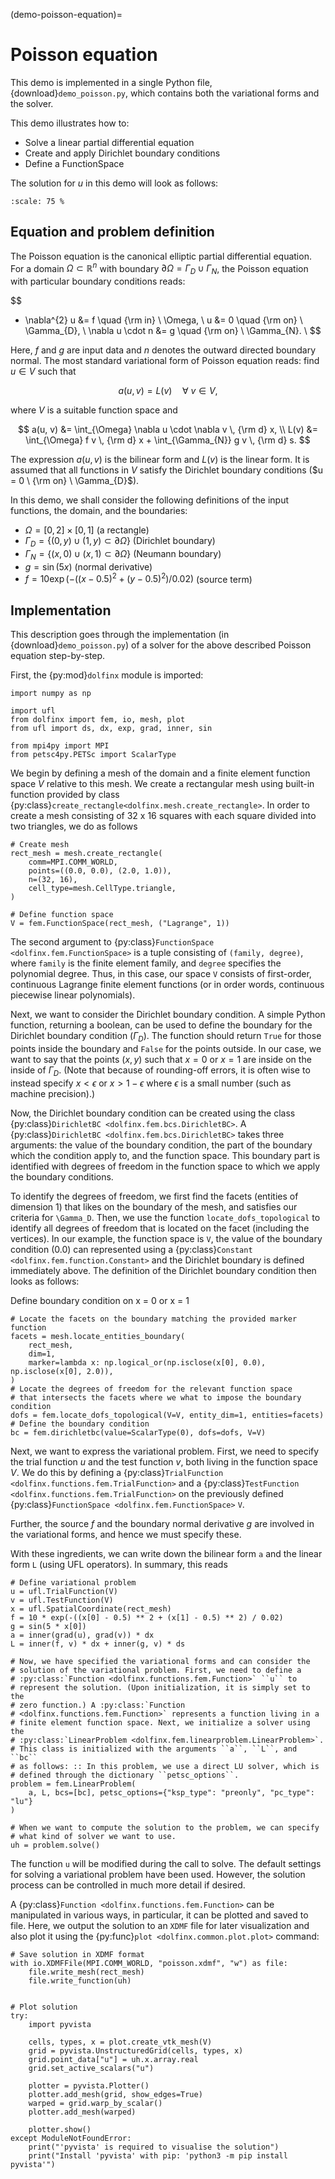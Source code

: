 (demo-poisson-equation)=

# Poisson equation

This demo is implemented in a single Python file,
{download}`demo_poisson.py`, which contains both the variational forms
and the solver.

This demo illustrates how to:

- Solve a linear partial differential equation
- Create and apply Dirichlet boundary conditions
- Define a FunctionSpace

The solution for $u$ in this demo will look as follows:

```{image} poisson_u.png
:scale: 75 %
```

## Equation and problem definition

The Poisson equation is the canonical elliptic partial differential
equation.  For a domain $\Omega \subset \mathbb{R}^n$ with
boundary $\partial \Omega = \Gamma_{D} \cup \Gamma_{N}$, the
Poisson equation with particular boundary conditions reads:

$$
- \nabla^{2} u &= f \quad {\rm in} \ \Omega, \\              u &= 0 \quad {\rm on} \ \Gamma_{D}, \\              \nabla u \cdot n &= g \quad {\rm on} \ \Gamma_{N}. \\
$$

Here, $f$ and $g$ are input data and $n$ denotes the
outward directed boundary normal. The most standard variational form
of Poisson equation reads: find $u \in V$ such that

$$
a(u, v) = L(v) \quad \forall \ v \in V,
$$

where $V$ is a suitable function space and

$$
a(u, v) &= \int_{\Omega} \nabla u \cdot \nabla v \, {\rm d} x, \\ L(v)    &= \int_{\Omega} f v \, {\rm d} x + \int_{\Gamma_{N}} g v \, {\rm d} s.
$$

The expression $a(u, v)$ is the bilinear form and $L(v)$
is the linear form. It is assumed that all functions in $V$
satisfy the Dirichlet boundary conditions ($u = 0 \ {\rm on} \
\Gamma_{D}$).

In this demo, we shall consider the following definitions of the input
functions, the domain, and the boundaries:

- $\Omega = [0,2] \times [0,1]$ (a rectangle)
- $\Gamma_{D} = \{(0, y) \cup (1, y) \subset \partial \Omega\}$
  (Dirichlet boundary)
- $\Gamma_{N} = \{(x, 0) \cup (x, 1) \subset \partial \Omega\}$
  (Neumann boundary)
- $g = \sin(5x)$ (normal derivative)
- $f = 10\exp(-((x - 0.5)^2 + (y - 0.5)^2) / 0.02)$ (source
  term)

## Implementation

This description goes through the implementation (in
{download}`demo_poisson.py`) of a solver for the above described
Poisson equation step-by-step.

First, the {py:mod}`dolfinx` module is imported:

```{code-cell}
import numpy as np

import ufl
from dolfinx import fem, io, mesh, plot
from ufl import ds, dx, exp, grad, inner, sin

from mpi4py import MPI
from petsc4py.PETSc import ScalarType
```

We begin by defining a mesh of the domain and a finite element
function space $V$ relative to this mesh. We create a
rectangular mesh using built-in function provided by
class {py:class}`create_rectangle<dolfinx.mesh.create_rectangle>`.
In order to create a mesh consisting of 32 x 16 squares with each
square divided into two triangles, we do as follows

```{code-cell}
# Create mesh
rect_mesh = mesh.create_rectangle(
    comm=MPI.COMM_WORLD,
    points=((0.0, 0.0), (2.0, 1.0)),
    n=(32, 16),
    cell_type=mesh.CellType.triangle,
)

# Define function space
V = fem.FunctionSpace(rect_mesh, ("Lagrange", 1))
```

The second argument to {py:class}`FunctionSpace
<dolfinx.fem.FunctionSpace>` is a tuple consisting of `(family, degree)`,
where `family` is the finite element family, and `degree` specifies
the polynomial degree. Thus, in this case,
our space `V` consists of first-order, continuous Lagrange finite
element functions (or in order words, continuous piecewise linear
polynomials).

Next, we want to consider the Dirichlet boundary condition. A simple
Python function, returning a boolean, can be used to define the
boundary for the Dirichlet boundary condition ($\Gamma_D$). The
function should return `True` for those points inside the boundary
and `False` for the points outside. In our case, we want to say that
the points $(x, y)$ such that $x = 0$ or $x = 1$ are
inside on the inside of $\Gamma_D$. (Note that because of
rounding-off errors, it is often wise to instead specify $x <
\epsilon$ or $x > 1 - \epsilon$ where $\epsilon$ is a
small number (such as machine precision).)

Now, the Dirichlet boundary condition can be created using the class
{py:class}`DirichletBC <dolfinx.fem.bcs.DirichletBC>`. A
{py:class}`DirichletBC <dolfinx.fem.bcs.DirichletBC>` takes three
arguments: the value of the boundary condition, the part of the
boundary which the condition apply to, and the function space. This
boundary part is identified with degrees of freedom in the function
space to which we apply the boundary conditions.

To identify the degrees of freedom, we first find the facets (entities
of dimension 1) that likes on the boundary of the mesh, and satisfies
our criteria for `\Gamma_D`. Then, we use the function
`locate_dofs_topological` to identify all degrees of freedom that is
located on the facet (including the vertices). In our example, the
function space is `V`, the value of the boundary condition (0.0) can
represented using a {py:class}`Constant
<dolfinx.fem.function.Constant>` and the Dirichlet boundary is defined
immediately above. The definition of the Dirichlet boundary condition
then looks as follows:

Define boundary condition on x = 0 or x = 1

```{code-cell}
# Locate the facets on the boundary matching the provided marker function
facets = mesh.locate_entities_boundary(
    rect_mesh,
    dim=1,
    marker=lambda x: np.logical_or(np.isclose(x[0], 0.0), np.isclose(x[0], 2.0)),
)
# Locate the degrees of freedom for the relevant function space
# that intersects the facets where we what to impose the boundary condition
dofs = fem.locate_dofs_topological(V=V, entity_dim=1, entities=facets)
# Define the boundary condition
bc = fem.dirichletbc(value=ScalarType(0), dofs=dofs, V=V)
```

Next, we want to express the variational problem.  First, we need to
specify the trial function $u$ and the test function $v$,
both living in the function space $V$. We do this by defining a
{py:class}`TrialFunction <dolfinx.functions.fem.TrialFunction>` and a
{py:class}`TestFunction <dolfinx.functions.fem.TrialFunction>` on the
previously defined {py:class}`FunctionSpace
<dolfinx.fem.FunctionSpace>` `V`.

Further, the source $f$ and the boundary normal derivative
$g$ are involved in the variational forms, and hence we must
specify these.

With these ingredients, we can write down the bilinear form `a` and
the linear form `L` (using UFL operators). In summary, this reads

```{code-cell}
# Define variational problem
u = ufl.TrialFunction(V)
v = ufl.TestFunction(V)
x = ufl.SpatialCoordinate(rect_mesh)
f = 10 * exp(-((x[0] - 0.5) ** 2 + (x[1] - 0.5) ** 2) / 0.02)
g = sin(5 * x[0])
a = inner(grad(u), grad(v)) * dx
L = inner(f, v) * dx + inner(g, v) * ds

# Now, we have specified the variational forms and can consider the
# solution of the variational problem. First, we need to define a
# :py:class:`Function <dolfinx.functions.fem.Function>` ``u`` to
# represent the solution. (Upon initialization, it is simply set to the
# zero function.) A :py:class:`Function
# <dolfinx.functions.fem.Function>` represents a function living in a
# finite element function space. Next, we initialize a solver using the
# :py:class:`LinearProblem <dolfinx.fem.linearproblem.LinearProblem>`.
# This class is initialized with the arguments ``a``, ``L``, and ``bc``
# as follows: :: In this problem, we use a direct LU solver, which is
# defined through the dictionary ``petsc_options``.
problem = fem.LinearProblem(
    a, L, bcs=[bc], petsc_options={"ksp_type": "preonly", "pc_type": "lu"}
)

# When we want to compute the solution to the problem, we can specify
# what kind of solver we want to use.
uh = problem.solve()
```

The function `u` will be modified during the call to solve. The
default settings for solving a variational problem have been used.
However, the solution process can be controlled in much more detail if
desired.

A {py:class}`Function <dolfinx.functions.fem.Function>` can be
manipulated in various ways, in particular, it can be plotted and
saved to file. Here, we output the solution to an `XDMF` file for
later visualization and also plot it using the {py:func}`plot
<dolfinx.common.plot.plot>` command:

```{code-cell}
# Save solution in XDMF format
with io.XDMFFile(MPI.COMM_WORLD, "poisson.xdmf", "w") as file:
    file.write_mesh(rect_mesh)
    file.write_function(uh)


# Plot solution
try:
    import pyvista

    cells, types, x = plot.create_vtk_mesh(V)
    grid = pyvista.UnstructuredGrid(cells, types, x)
    grid.point_data["u"] = uh.x.array.real
    grid.set_active_scalars("u")

    plotter = pyvista.Plotter()
    plotter.add_mesh(grid, show_edges=True)
    warped = grid.warp_by_scalar()
    plotter.add_mesh(warped)

    plotter.show()
except ModuleNotFoundError:
    print("'pyvista' is required to visualise the solution")
    print("Install 'pyvista' with pip: 'python3 -m pip install pyvista'")
```
